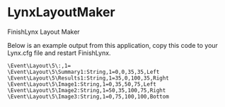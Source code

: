 LynxLayoutMaker
===============

FinishLynx Layout Maker

Below is an example output from this application, copy this code to your Lynx.cfg file and restart FinishLynx.
```
\Event\Layout\5\:,1=
\Event\Layout\5\Summary1:String,1=0,0,35,35,Left
\Event\Layout\5\Results1:String,1=35,0,100,35,Right
\Event\Layout\5\Image1:String,1=0,35,50,75,Left
\Event\Layout\5\Image2:String,1=50,35,100,75,Right
\Event\Layout\5\Image3:String,1=0,75,100,100,Bottom
```